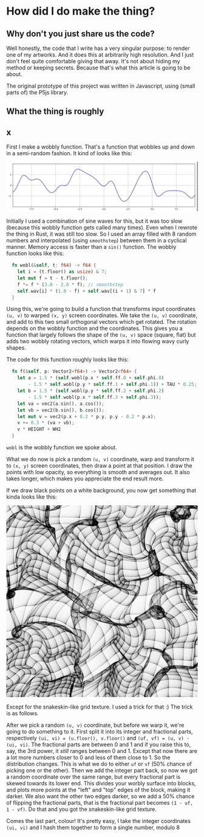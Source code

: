 # How did I do make the thing?

## Why don't you just share us the code?

Well honestly, the code that I write has a very singular purpose: to render one of my artworks. And it does this at arbitrarily high resolution. And I just don't feel quite comfortable giving that away. It's not about hiding my method or keeping secrets. Because that's what this article is going to be about.

The original prototype of this project was written in Javascript, using (small parts of) the P5js library. 

## What the thing is roughly

## x

First I make a wobbly function. That's a function that wobbles up and down in a semi-random fashion. It kind of looks like this:

![Wobbly function](img/wobbly.png)

Initially I used a combination of sine waves for this, but it was too slow (because this wobbly function gets called many times). Even when I rewrote the thing in Rust, it was still too slow. So I used an array filled with 8 random numbers and interpolated (using `smoothstep`) between them in a cyclical manner. Memory access is faster than a `sin()` function. The wobbly function looks like this:

```rust
  fn wobl(&self, t: f64) -> f64 {
    let i = (t.floor() as usize) & 7;
    let mut f = t - t.floor();
    f *= f * (3.0 - 2.0 * f); // smoothstep
    self.wav[i] * (1.0 - f) + self.wav[(i + 1) & 7] * f
  }
```

Using this, we're going to build a function that transforms input coordinates `(u, v)` to warped `(x, y)` screen coordinates. We take the `(u, v)` coordinate, and add to this two small orthogonal vectors which get rotated. The rotation depends on the wobbly function and the coordinates. This gives you a function that largely follows the shape of the `(u, v)` space (square, flat) but adds two wobbly rotating vectors, which warps it into flowing wavy curly shapes.

The code for this function roughly looks like this:

```rust
  fn f(&self, p: Vector2<f64>) -> Vector2<f64> {
    let a = 1.5 * (self.wobl(p.x * self.ff.0 + self.phi.0) 
        - 1.5 * self.wobl(p.y * self.ff.1 + self.phi.1)) + TAU * 0.25;
    let b = 1.5 * (self.wobl(p.y * self.ff.2 + self.phi.2) 
        - 1.5 * self.wobl(p.x * self.ff.3 + self.phi.3));
    let va = vec2(a.sin(), a.cos());
    let vb = vec2(b.sin(), b.cos());
    let mut v = vec2(p.x + 0.2 * p.y, p.y - 0.2 * p.x);
    v += 0.3 * (va + vb);
    v * HEIGHT + WH2
  }
```

`wobl` is the wobbly function we spoke about. 


What we do now is pick a random `(u, v)` coordinate, warp and transform it to `(x, y)` screen coordinates, then draw a point at that position. I draw the points with low opacity, so everything is smooth and averages out. It also takes longer, which makes you appreciate the end result more.

If we draw black points on a white background, you now get something that kinda looks like this:

![Black and white](img/worb1-s.jpg)

Except for the snakeskin-like grid texture. I used a trick for that :) The trick is as follows.

After we pick a random `(u, v)` coordinate, but before we warp it, we're going to do something to it. First split it into its integer and fractional parts, respectively `(ui, vi) = (u.floor(), v.floor()` and `(uf, vf) = (u, v) - (ui, vi)`. The fractional parts are between 0 and 1 and if you raise this to, say, the 3rd power, it *still* ranges between 0 and 1. Except that now there are a lot more numbers closer to 0 and less of them close to 1. So the distribution changes. This is what we do to either `uf` or `vf` (50% chance of picking one or the other). Then we add the integer part back, so now we got a random coordinate over the same range, but every fractional part is skewed towards its lower end. This divides your worbly surface into blocks, and plots more points at the "left" and "top" edges of the block, making it darker. We also want the other two edges darker, so we add a 50% chance of flipping the fractional parts, that is the fractional part becomes `(1 - uf, 1 - vf)`. Do that and you got the snakeskin-like grid texture.

Comes the last part, colour! It's pretty easy, I take the integer coordinates `(ui, vi)` and I hash them together to form a single number, modulo 8




